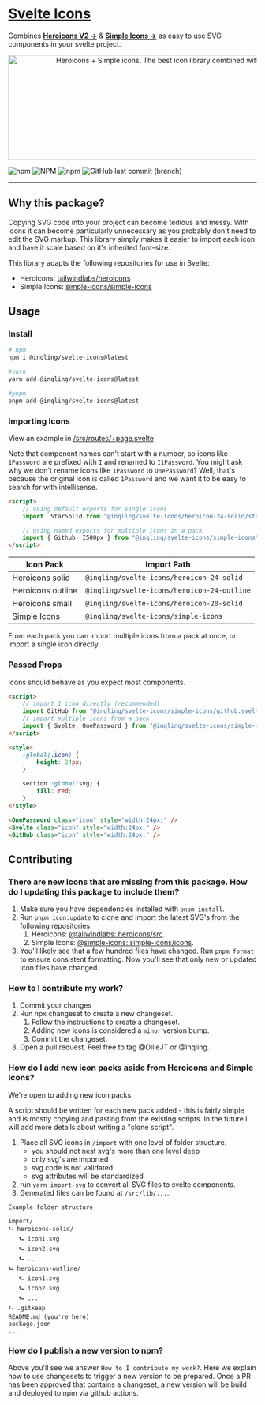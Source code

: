 # [Svelte Icons](https://www.npmjs.com/package/@inqling/svelte-icons)

Combines <a href="https://heroicons.com"><strong>Heroicons V2 &rarr;</strong></a> & <a href="https://simpleicons.org/"><strong>Simple Icons &rarr;</strong></a> as easy to use SVG components in your svelte project.

<p align="center">
  <img src="https://github.com/inqling/svelte-icons/blob/main/static/banner.png?raw=true" alt="Heroicons + Simple icons, The best icon library combined with brand icons ready for use in Svelte." width="830" height="212">
</p>

![npm](https://img.shields.io/npm/v/@inqling/svelte-icons?style=for-the-badge) ![NPM](https://img.shields.io/npm/l/@inqling/svelte-icons?style=for-the-badge) ![npm](https://img.shields.io/npm/dt/@inqling/svelte-icons?style=for-the-badge) ![GitHub last commit (branch)](https://img.shields.io/github/last-commit/Inqling/svelte-icons/main?style=for-the-badge)

---

## Why this package?

Copying SVG code into your project can become tedious and messy. With icons it can become particularly unnecessary as you probably don't need to edit the SVG markup. This library simply makes it easier to import each icon and have it scale based on it's inherited font-size.

This library adapts the following repositories for use in Svelte:

-   Heroicons: [tailwindlabs/heroicons](https://github.com/tailwindlabs/heroicons)
-   Simple Icons: [simple-icons/simple-icons](https://github.com/simple-icons/simple-icons)

## Usage

### Install

```bash
# npm
npm i @inqling/svelte-icons@latest

#yarn
yarn add @inqling/svelte-icons@latest

#pnpm
pnpm add @inqling/svelte-icons@latest
```

### Importing Icons

View an example in [/src/routes/+page.svelte](https://github.com/Inqling/svelte-icons/blob/main/src/routes/%2Bpage.svelte)

Note that component names can't start with a number, so icons like `1Password` are prefixed with `I` and renamed to `I1Password`. You might ask why we don't rename icons like `1Password` to `OnePassword`? Well, that's because the original icon is called `1Password` and we want it to be easy to search for with intellisense.

```html
<script>
	// using default exports for single icons
	import  StarSolid from "@inqling/svelte-icons/heroicon-24-solid/star-solid";

	// using named exports for multiple icons in a pack
	import { Github, I500px } from "@inqling/svelte-icons/simple-icons";
</script>
```

| Icon Pack         | Import Path                                 |
| ----------------- | ------------------------------------------- |
| Heroicons solid   | `@inqling/svelte-icons/heroicon-24-solid`   |
| Heroicons outline | `@inqling/svelte-icons/heroicon-24-outline` |
| Heroicons small   | `@inqling/svelte-icons/heroicon-20-solid`   |
| Simple Icons      | `@inqling/svelte-icons/simple-icons`        |

From each pack you can import multiple icons from a pack at once, or import a single icon directly.

### Passed Props

Icons should behave as you expect most components.

```html
<script>
	// import 1 icon directly (recommended)
	import GitHub from "@inqling/svelte-icons/simple-icons/github.svelte";
	// import multiple icons from a pack
	import { Svelte, OnePassword } from "@inqling/svelte-icons/simple-icons";
</script>

<style>
	:global(.icon) {
		height: 24px;
	}

	section :global(svg) {
		fill: red;
	}
</style>

<OnePassword class="icon" style="width:24px;" />
<Svelte class="icon" style="width:24px;" />
<GitHub class="icon" style="width:24px;" />
```

## Contributing

### There are new icons that are missing from this package. How do I updating this package to include them?

1. Make sure you have dependencies installed with `pnpm install`.
2. Run `pnpm icon:update` to clone and import the latest SVG's from the following repositories:
    1. Heroicons: [@tailwindlabs: heroicons/src](https://github.com/tailwindlabs/heroicons/tree/master/src).
    2. Simple Icons: [@simple-icons: simple-icons/icons](https://github.com/simple-icons/simple-icons/tree/develop/icons).
3. You'll likely see that a few hundred files have changed. Run `pnpm format` to ensure consistent formatting. Now you'll see that only new or updated icon files have changed.

### How to I contribute my work?
1. Commit your changes
2. Run npx changeset to create a new changeset.
   1. Follow the instructions to create a changeset.
   2. Adding new icons is considered a `minor` version bump.
   3. Commit the changeset.
3. Open a pull request. Feel free to tag @OllieJT or @Inqling.

### How do I add new icon packs aside from Heroicons and Simple Icons?

We're open to adding new icon packs.

A script should be written for each new pack added - this is fairly simple and is mostly copying and pasting from the existing scripts. In the future I will add more details about writing a "clone script".

1. Place all SVG icons in `/import` with one level of folder structure.
    - you should not nest svg's more than one level deep
    - only svg's are imported
    - svg code is not validated
    - svg attributes will be standardized
2. run `yarn import-svg` to convert all SVG files to svelte components.
3. Generated files can be found at `/src/lib/...`.



```
Example folder structure

import/
⮑ heroicons-solid/
   ⮑ icon1.svg
   ⮑ icon2.svg
   ⮑ ..
⮑ heroicons-outline/
   ⮑ icon1.svg
   ⮑ icon2.svg
   ⮑ ...
⮑ .gitkeep
README.md (you're here)
package.json
...
```

### How do I publish a new version to npm?

Above you'll see we answer `How to I contribute my work?`. Here we explain how to use changesets to trigger a new version to be prepared. Once a PR has been approved that contains a changeset, a new version will be build and deployed to npm via github actions.